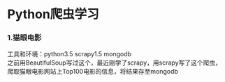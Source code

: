 # Python爬虫学习
### 1.猫眼电影  
工具和环境：python3.5 scrapy1.5 mongodb  
之前用BeautifulSoup写过这个，最近刚学了scrapy，用scrapy写了这个爬虫，爬取猫眼电影网站上Top100电影的信息，将结果存至mongodb
